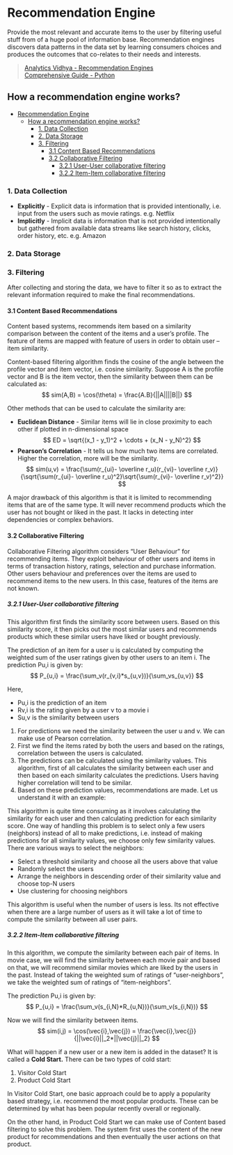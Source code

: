 # Recommendation Engine

Provide the most relevant and accurate items to the user by filtering useful stuff from of a huge pool of information base. Recommendation engines discovers data patterns in the data set by learning consumers choices and produces the outcomes that co-relates to their needs and interests.

>[Analytics Vidhya - Recommendation Engines](https://www.analyticsvidhya.com/blog/2015/10/recommendation-engines/) <br />
[Comprehensive Guide - Python](https://www.analyticsvidhya.com/blog/2018/06/comprehensive-guide-recommendation-engine-python/)


## How a recommendation engine works?
<!-- toc -->

- [Recommendation Engine](#recommendation-engine)
  - [How a recommendation engine works?](#how-a-recommendation-engine-works)
    - [1. Data Collection](#1-data-collection)
    - [2. Data Storage](#2-data-storage)
    - [3. Filtering](#3-filtering)
      - [3.1 Content Based Recommendations](#31-content-based-recommendations)
      - [3.2 Collaborative Filtering](#32-collaborative-filtering)
        - [3.2.1 User-User collaborative filtering](#321-user-user-collaborative-filtering)
        - [3.2.2 Item-Item collaborative filtering](#322-item-item-collaborative-filtering)

<!-- tocstop -->
### 1. Data Collection

- **Explicitly** - Explicit data is information that is provided intentionally, i.e. input from the users such as movie ratings. e.g. Netflix
- **Implicitly** - Implicit data is information that is not provided intentionally but gathered from available data streams like search history, clicks, order history, etc. e.g. Amazon

### 2. Data Storage

### 3. Filtering

After collecting and storing the data, we have to filter it so as to extract the relevant information required to make the final recommendations.

#### 3.1 Content Based Recommendations

Content based systems, recommends item based on a similarity comparison between the content of the items and a user’s profile. The feature of items are mapped with feature of users in order to obtain user – item similarity.

Content-based filtering algorithm finds the cosine of the angle between the profile vector and item vector, i.e. cosine similarity. Suppose A is the profile vector and B is the item vector, then the similarity between them can be calculated as: <br />
$$
sim(A,B) = \cos(\theta) = \frac{A.B}{||A||||B||}
$$

Other methods that can be used to calculate the similarity are:

- **Euclidean Distance** -  Similar items will lie in close proximity to each other if plotted in n-dimensional space <br />
$$
ED = \sqrt{(x_1 - y_1)^2 + \cdots + (x_N - y_N)^2}
$$
- **Pearson’s Correlation** - It tells us how much two items are correlated. Higher the correlation, more will be the similarity. <br />
$$
sim(u,v) = \frac{\sum(r_{ui}- \overline r_u)(r_{vi}- \overline r_v)}{\sqrt{\sum(r_{ui}- \overline r_u)^2}\sqrt{\sum(r_{vi}- \overline r_v)^2}}
$$

A major drawback of this algorithm is that it is limited to recommending items that are of the same type. It will never recommend products which the user has not bought or liked in the past. It lacks in detecting inter dependencies or complex behaviors.

#### 3.2 Collaborative Filtering

Collaborative Filtering algorithm considers “User Behaviour” for recommending items. They exploit behaviour of other users and items in terms of transaction history, ratings, selection and purchase information. Other users behaviour and preferences over the items are used to recommend items to the new users. In this case, features of the items are not known.

##### 3.2.1 User-User collaborative filtering
This algorithm first finds the similarity score between users. Based on this similarity score, it then picks out the most similar users and recommends products which these similar users have liked or bought previously.

The prediction of an item for a user u is calculated by computing the weighted sum of the user ratings given by other users to an item i.
The prediction Pu,i is given by: <br />
$$
P_{u,i} = \frac{\sum_v(r_{v,i}*s_{u,v})}{\sum_vs_{u,v}}
$$

Here,
- Pu,i is the prediction of an item
- Rv,i is the rating given by a user v to a movie i
- Su,v is the similarity between users

1. For predictions we need the similarity between the user u and v. We can make use of Pearson correlation.
2. First we find the items rated by both the users and based on the ratings, correlation between the users is calculated.
3. The predictions can be calculated using the similarity values. This algorithm, first of all calculates the similarity between each user and then based on each similarity calculates the predictions. Users having higher correlation will tend to be similar.
4. Based on these prediction values, recommendations are made. Let us understand it with an example:

This algorithm is quite time consuming as it involves calculating the similarity for each user and then calculating prediction for each similarity score. One way of handling this problem is to select only a few users (neighbors) instead of all to make predictions, i.e. instead of making predictions for all similarity values, we choose only few similarity values. There are various ways to select the neighbors:

- Select a threshold similarity and choose all the users above that value
- Randomly select the users
- Arrange the neighbors in descending order of their similarity value and choose top-N users
- Use clustering for choosing neighbors

This algorithm is useful when the number of users is less. Its not effective when there are a large number of users as it will take a lot of time to compute the similarity between all user pairs.


##### 3.2.2 Item-Item collaborative filtering

In this algorithm, we compute the similarity between each pair of items.
In movie case, we will find the similarity between each movie pair and based on that, we will recommend similar movies which are liked by the users in the past.
Instead of taking the weighted sum of ratings of “user-neighbors”, we take the weighted sum of ratings of “item-neighbors”.

The prediction Pu,i is given by: <br />
$$
P_{u,i} = \frac{\sum_v(s_{i,N}*R_{u,N})}{\sum_v(s_{i,N})}
$$

Now we will find the similarity between items. <br />
$$
sim(i,j) = \cos(\vec{i},\vec{j}) = \frac{\vec{i},\vec{j}}{||\vec{i}||_2*||\vec{j}||_2}
$$

What will happen if a new user or a new item is added in the dataset?
It is called a **Cold Start.** There can be two types of cold start:
1. Visitor Cold Start
2. Product Cold Start

In Visitor Cold Start, one basic approach could be to apply a popularity based strategy, i.e. recommend the most popular products. These can be determined by what has been popular recently overall or regionally.

On the other hand, in Product Cold Start we can make use of Content based filtering to solve this problem. The system first uses the content of the new product for recommendations and then eventually the user actions on that product.

